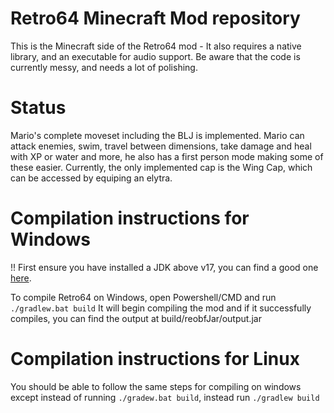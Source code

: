 # Retro64 Minecraft Mod repository
This is the Minecraft side of the Retro64 mod - It also requires a native library, and an executable for audio support.
Be aware that the code is currently messy, and needs a lot of polishing.

# Status
Mario's complete moveset including the BLJ is implemented.
Mario can attack enemies, swim, travel between dimensions, take damage and heal with XP or water and more, he also has a first person mode making some of these easier.
Currently, the only implemented cap is the Wing Cap, which can be accessed by equiping an elytra.

# Compilation instructions for Windows
!! First ensure you have installed a JDK above v17, you can find a good one [here](https://adoptium.net/?variant=openjdk17&jvmVariant=hotspot).

To compile Retro64 on Windows, open Powershell/CMD and run `./gradlew.bat build`
It will begin compiling the mod and if it successfully compiles, you can find the output at build/reobfJar/output.jar

# Compilation instructions for Linux
You should be able to follow the same steps for compiling on windows except instead of running `./gradew.bat build`, instead run `./gradlew build`
